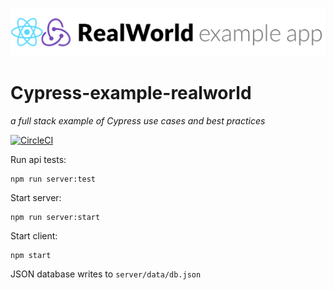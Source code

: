 ![logo](project-logo.png)

# Cypress-example-realworld
*a full stack example of Cypress use cases and best practices*


[![CircleCI](https://circleci.com/gh/cypress-io/cypress-example-realworld.svg?style=svg&circle-token=f127e83138e505b26bb90ab7c0bcb60e5265fecb)](https://circleci.com/gh/cypress-io/cypress-example-realworld)

Run api tests:
```
npm run server:test
```

Start server:
```
npm run server:start
```

Start client:
```
npm start
```

JSON database writes to `server/data/db.json`

